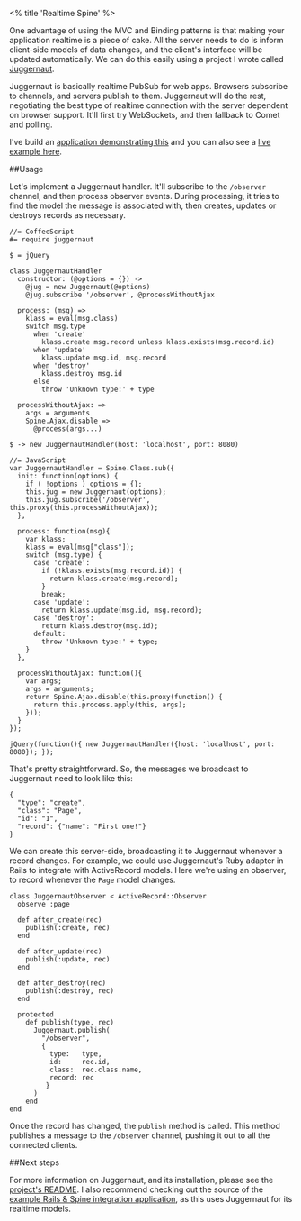 <% title 'Realtime Spine' %>

One advantage of using the MVC and Binding patterns is that making your application realtime is a piece of cake. All the server needs to do is inform client-side models of data changes, and the client's interface will be updated automatically. We can do this easily using a project I wrote called [Juggernaut](https://github.com/maccman/juggernaut). 

Juggernaut is basically realtime PubSub for web apps. Browsers subscribe to channels, and servers publish to them. Juggernaut will do the rest, negotiating the best type of realtime connection with the server dependent on browser support. It'll first try WebSockets, and then fallback to Comet and polling. 

I've build an [application demonstrating this](https://github.com/maccman/spine.rails3/tree/fowa) and you can also see a [live example here](http://spine-fowa.herokuapp.com).

##Usage

Let's implement a Juggernaut handler. It'll subscribe to the `/observer` channel, and then process observer events. During processing, it tries to find the model the message is associated with, then creates, updates or destroys records as necessary. 
    
    //= CoffeeScript
    #= require juggernaut
    
    $ = jQuery

    class JuggernautHandler
      constructor: (@options = {}) ->
        @jug = new Juggernaut(@options)
        @jug.subscribe '/observer', @processWithoutAjax

      process: (msg) =>
        klass = eval(msg.class)
        switch msg.type
          when 'create'
            klass.create msg.record unless klass.exists(msg.record.id)
          when 'update'
            klass.update msg.id, msg.record
          when 'destroy'
            klass.destroy msg.id
          else
            throw 'Unknown type:' + type

      processWithoutAjax: =>
        args = arguments
        Spine.Ajax.disable =>
          @process(args...)

    $ -> new JuggernautHandler(host: 'localhost', port: 8080)
    
    //= JavaScript
    var JuggernautHandler = Spine.Class.sub({
      init: function(options) {
        if ( !options ) options = {};
        this.jug = new Juggernaut(options);        
        this.jug.subscribe('/observer', this.proxy(this.processWithoutAjax));
      },
      
      process: function(msg){
        var klass;
        klass = eval(msg["class"]);
        switch (msg.type) {
          case 'create':
            if (!klass.exists(msg.record.id)) {
              return klass.create(msg.record);
            }
            break;
          case 'update':
            return klass.update(msg.id, msg.record);
          case 'destroy':
            return klass.destroy(msg.id);
          default:
            throw 'Unknown type:' + type;
        }
      },
      
      processWithoutAjax: function(){
        var args;
        args = arguments;
        return Spine.Ajax.disable(this.proxy(function() {
          return this.process.apply(this, args);
        }));
      }
    });
    
    jQuery(function(){ new JuggernautHandler({host: 'localhost', port: 8080}); });
    
That's pretty straightforward. So, the messages we broadcast to Juggernaut need to look like this:

    {
      "type": "create",
      "class": "Page",
      "id": "1",
      "record": {"name": "First one!"}
    }
    
We can create this server-side, broadcasting it to Juggernaut whenever a record changes. For example, we could use Juggernaut's Ruby adapter in Rails to integrate with ActiveRecord models. Here we're using an observer, to record whenever the `Page` model changes.
    
    class JuggernautObserver < ActiveRecord::Observer
      observe :page

      def after_create(rec)
        publish(:create, rec)
      end

      def after_update(rec)
        publish(:update, rec)
      end

      def after_destroy(rec)
        publish(:destroy, rec)
      end

      protected
        def publish(type, rec)
          Juggernaut.publish(
            "/observer",
            { 
              type:   type, 
              id:     rec.id, 
              class:  rec.class.name, 
              record: rec
             }
          )
        end
    end
    
Once the record has changed, the `publish` method is called. This method publishes a message to the `/observer` channel, pushing it out to all the connected clients.

##Next steps

For more information on Juggernaut, and its installation, please see the [project's README](https://github.com/maccman/juggernaut). I also recommend checking out the source of the [example Rails & Spine integration application](https://github.com/maccman/spine.rails3/tree/fowa), as this uses Juggernaut for its realtime models. 